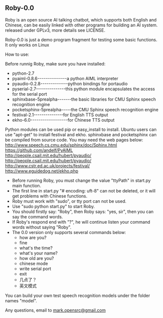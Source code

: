 Roby-0.0
---------

Roby is an open source AI talking chatbot, which supports both English and Chinese, can be easily linked with other programs for building an AI system. released under GPLv3, more details see LICENSE.

Roby-0.0 is just a demo program fragment for testing some basic functions. It only works on Linux

How to use:

Before runnig Roby, make sure you have installed:
* python-2.7
* pyaiml-0.8.6---------------a python AIML interpreter
* pyaudio-0.2.8--------------python bindings for portaudio
* pyserial-2.7---------------this python module encapsulates the access for the serial port
* sphinxbase-5prealpha-------the basic libraries for CMU Sphinx speech recognition engine
* pocketsphinx-5prealpha-----the CMU Sphinx speech recognition engine
* festival-2.1---------------for English TTS output
* ekho-6.0-------------------for Chinese TTS output

Python modules can be used pip or easy_install to install. Ubuntu users can use "apt-get" to install festival and ekho. sphinxbase and pocketsphinx can be compiled from source code.
You may need the web pages below:
http://www.speech.cs.cmu.edu/sphinx/doc/Sphinx.html
https://github.com/andelf/PyAIML
http://people.csail.mit.edu/hubert/pyaudio/
http://people.csail.mit.edu/hubert/pyaudio/
http://www.cstr.ed.ac.uk/projects/festival/
http://www.eguidedog.net/ekho.php

- Before running Roby, you must change the value "ttyPath" in start.py main function.
- The first line in start.py "# encoding: uft-8" can not be deleted, or it will get problems with Chinese functions.
- Roby must work with "sudo", or tty port can not be used.
- Use "sudo python start.py" to start Roby.
- You should firstly say: "Roby", then Roby says: "yes, sir", then you can say the command words.
- If Roby's respond end with "?", he will continue listen your command words without saying "Roby".
- The 0.0 version only supports several commands below:
  - how are you?
  - fine
  - what's the time?
  - what's your name?
  - how old are you?
  - chinese mode
  - write serial port
  - exit
  - 几点了？
  - 英文模式

You can build your own test speech recognition models under the folder names "model".

Any questions, email to mark.opensrc@gmail.com
